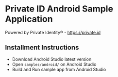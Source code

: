 # Private ID Android Sample Application

Powered by Private Identity® - https://private.id

## Installment Instructions

- Download Android Studio latest version
- Open `samples/android/` on Android Studio
- Build and Run sample app from Android Studio 
